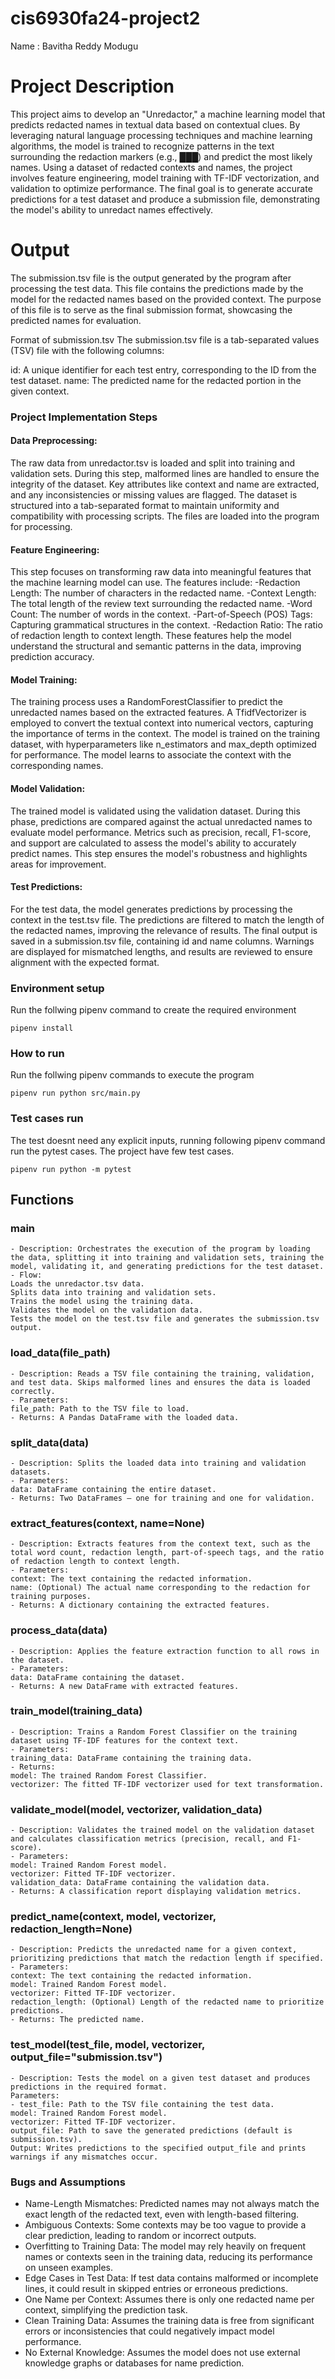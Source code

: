 # cis6930fa24-project2

Name : Bavitha Reddy Modugu

# Project Description
This project aims to develop an "Unredactor," a machine learning model that predicts redacted names in textual data based on contextual clues. By leveraging natural language processing techniques and machine learning algorithms, the model is trained to recognize patterns in the text surrounding the redaction markers (e.g., ███) and predict the most likely names. Using a dataset of redacted contexts and names, the project involves feature engineering, model training with TF-IDF vectorization, and validation to optimize performance. The final goal is to generate accurate predictions for a test dataset and produce a submission file, demonstrating the model's ability to unredact names effectively.

# Output 
The submission.tsv file is the output generated by the program after processing the test data. This file contains the predictions made by the model for the redacted names based on the provided context. The purpose of this file is to serve as the final submission format, showcasing the predicted names for evaluation.

Format of submission.tsv
The submission.tsv file is a tab-separated values (TSV) file with the following columns:

id: A unique identifier for each test entry, corresponding to the ID from the test dataset.
name: The predicted name for the redacted portion in the given context.

### Project Implementation Steps

#### Data Preprocessing:
   The raw data from unredactor.tsv is loaded and split into training and validation sets. During this step, malformed lines are handled to ensure the integrity of the dataset. Key attributes like context and name are extracted, and any inconsistencies or missing values are flagged. The dataset is structured into a tab-separated format to maintain uniformity and compatibility with processing scripts. The files are loaded into the program for processing.

#### Feature Engineering:
   This step focuses on transforming raw data into meaningful features that the machine learning model can use. The features include:
    -Redaction Length: The number of characters in the redacted name.
    -Context Length: The total length of the review text surrounding the redacted name.
    -Word Count: The number of words in the context.
    -Part-of-Speech (POS) Tags: Capturing grammatical structures in the context.
    -Redaction Ratio: The ratio of redaction length to context length. 
    These features help the model understand the structural and semantic patterns in the data, improving prediction accuracy.

#### Model Training:
The training process uses a RandomForestClassifier to predict the unredacted names based on the extracted features. A TfidfVectorizer is employed to convert the textual context into numerical vectors, capturing the importance of terms in the context. The model is trained on the training dataset, with hyperparameters like n_estimators and max_depth optimized for performance. The model learns to associate the context with the corresponding names.

#### Model Validation:
The trained model is validated using the validation dataset. During this phase, predictions are compared against the actual unredacted names to evaluate model performance. Metrics such as precision, recall, F1-score, and support are calculated to assess the model's ability to accurately predict names. This step ensures the model's robustness and highlights areas for improvement.

#### Test Predictions:
For the test data, the model generates predictions by processing the context in the test.tsv file. The predictions are filtered to match the length of the redacted names, improving the relevance of results. The final output is saved in a submission.tsv file, containing id and name columns. Warnings are displayed for mismatched lengths, and results are reviewed to ensure alignment with the expected format.




### Environment setup
Run the follwing pipenv command to create the required environment

```pipenv install```

### How to run


Run the follwing pipenv commands to execute the program


```pipenv run python src/main.py```

### Test cases run

The test doesnt need any explicit inputs, running following pipenv command run the pytest cases. The project have few test cases.

```pipenv run python -m pytest```


## Functions

### main
    - Description: Orchestrates the execution of the program by loading the data, splitting it into training and validation sets, training the model, validating it, and generating predictions for the test dataset.
    - Flow:
    Loads the unredactor.tsv data.
    Splits data into training and validation sets.
    Trains the model using the training data.
    Validates the model on the validation data.
    Tests the model on the test.tsv file and generates the submission.tsv output.

### load_data(file_path)
    - Description: Reads a TSV file containing the training, validation, and test data. Skips malformed lines and ensures the data is loaded correctly.
    - Parameters:
    file_path: Path to the TSV file to load.
    - Returns: A Pandas DataFrame with the loaded data.

### split_data(data)
    - Description: Splits the loaded data into training and validation datasets.
    - Parameters:
    data: DataFrame containing the entire dataset.
    - Returns: Two DataFrames – one for training and one for validation.

### extract_features(context, name=None)
    - Description: Extracts features from the context text, such as the total word count, redaction length, part-of-speech tags, and the ratio of redaction length to context length.
    - Parameters:
    context: The text containing the redacted information.
    name: (Optional) The actual name corresponding to the redaction for training purposes.
    - Returns: A dictionary containing the extracted features.

### process_data(data)
    - Description: Applies the feature extraction function to all rows in the dataset.
    - Parameters:
    data: DataFrame containing the dataset.
    - Returns: A new DataFrame with extracted features.

### train_model(training_data)
    - Description: Trains a Random Forest Classifier on the training dataset using TF-IDF features for the context text.
    - Parameters:
    training_data: DataFrame containing the training data.
    - Returns:
    model: The trained Random Forest Classifier.
    vectorizer: The fitted TF-IDF vectorizer used for text transformation.

### validate_model(model, vectorizer, validation_data)
    - Description: Validates the trained model on the validation dataset and calculates classification metrics (precision, recall, and F1-score).
    - Parameters:
    model: Trained Random Forest model.
    vectorizer: Fitted TF-IDF vectorizer.
    validation_data: DataFrame containing the validation data.
    - Returns: A classification report displaying validation metrics.

### predict_name(context, model, vectorizer, redaction_length=None)
    - Description: Predicts the unredacted name for a given context, prioritizing predictions that match the redaction length if specified.
    - Parameters:
    context: The text containing the redacted information.
    model: Trained Random Forest model.
    vectorizer: Fitted TF-IDF vectorizer.
    redaction_length: (Optional) Length of the redacted name to prioritize predictions.
    - Returns: The predicted name.

### test_model(test_file, model, vectorizer, output_file="submission.tsv")
    - Description: Tests the model on a given test dataset and produces predictions in the required format.
    Parameters:
    - test_file: Path to the TSV file containing the test data.
    model: Trained Random Forest model.
    vectorizer: Fitted TF-IDF vectorizer.
    output_file: Path to save the generated predictions (default is submission.tsv).
    Output: Writes predictions to the specified output_file and prints warnings if any mismatches occur.

### Bugs and Assumptions

- Name-Length Mismatches: Predicted names may not always match the exact length of the redacted text, even with length-based filtering.
- Ambiguous Contexts: Some contexts may be too vague to provide a clear prediction, leading to random or incorrect outputs.
- Overfitting to Training Data: The model may rely heavily on frequent names or contexts seen in the training data, reducing its performance on unseen examples.
- Edge Cases in Test Data: If test data contains malformed or incomplete lines, it could result in skipped entries or erroneous predictions.
- One Name per Context: Assumes there is only one redacted name per context, simplifying the prediction task.
- Clean Training Data: Assumes the training data is free from significant errors or inconsistencies that could negatively impact model performance.
- No External Knowledge: Assumes the model does not use external knowledge graphs or databases for name prediction.

